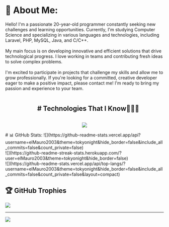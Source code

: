 # 💫 About Me:
Hello! I'm a passionate 20-year-old programmer constantly seeking new challenges and learning opportunities. Currently, I'm studying Computer Science and specializing in various languages and technologies, including Laravel, PHP, MySQL, Java, and C/C++.<br><br>My main focus is on developing innovative and efficient solutions that drive technological progress. I love working in teams and contributing fresh ideas to solve complex problems.<br><br>I'm excited to participate in projects that challenge my skills and allow me to grow professionally. If you're looking for a committed, creative developer eager to make a positive impact, please contact me! I'm ready to bring my passion and experience to your team.

<div id="user-content-toc">
  <ul align="center">
    <summary><h2 style="display: inline-block"># Technologies That I Know👨🏻‍💻</h2></summary>
  </ul>
</div>
<!--tech stack icons-->
<p align="center">
  <a href="https://skillicons.dev">
    <img src="https://skillicons.dev/icons?i=html,css,js,jquery,bootstrap,php,phpstorm,laravel,vue,vuetify,postgres,mysql,docker,postman,git,github,java,idea,vscode,kubernetes&perline=14" />
  </a>
</p>
</div>
# 📊 GitHub Stats:
![](https://github-readme-stats.vercel.app/api?username=elMauro2003&theme=tokyonight&hide_border=false&include_all_commits=false&count_private=false)<br/>
![](https://github-readme-streak-stats.herokuapp.com/?user=elMauro2003&theme=tokyonight&hide_border=false)<br/>
![](https://github-readme-stats.vercel.app/api/top-langs/?username=elMauro2003&theme=tokyonight&hide_border=false&include_all_commits=false&count_private=false&layout=compact)

## 🏆 GitHub Trophies
![](https://github-profile-trophy.vercel.app/?username=elMauro2003&theme=nord&no-frame=false&no-bg=true&margin-w=4)

---
[![](https://visitcount.itsvg.in/api?id=elMauro2003&icon=0&color=0)](https://visitcount.itsvg.in)

<!-- Proudly created with GPRM ( https://gprm.itsvg.in ) -->
